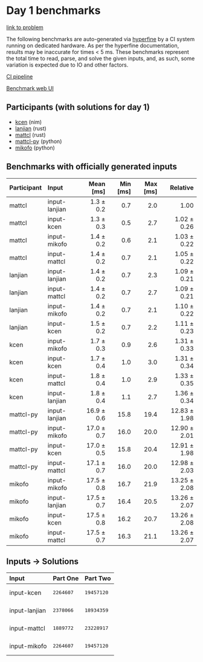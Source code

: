# Day 1 benchmarks

[link to problem](https://adventofcode.com/2024/day/1)

The following benchmarks are auto-generated via
[hyperfine](https://github.com/sharkdp/hyperfine) by a CI system running on
dedicated hardware. As per the hyperfine documentation, results may be
inaccurate for times < 5 ms. These benchmarks represent the total time to read,
parse, and solve the given inputs, and, as such, some variation is expected due
to IO and other factors.

[CI pipeline](http://ci.papercode.net:8080/teams/main/pipelines/aoc2024)

[Benchmark web UI](https://aoc.ancalagon.black)


## Participants (with solutions for day 1)

- [kcen](https://github.com/kcen/aoc2024) (nim)
- [lanjian](https://github.com/lanjian/aoc-2024) (rust)
- [mattcl](https://github.com/mattcl/aoc2024) (rust)
- [mattcl-py](https://github.com/mattcl/aoc2024-py) (python)
- [mikofo](https://github.com/mikofo/aoc2024) (python)


## Benchmarks with officially generated inputs

| Participant | Input | Mean [ms] | Min [ms] | Max [ms] | Relative |
|:---|:---|---:|---:|---:|---:|
| mattcl | input-lanjian | 1.3 ± 0.2 | 0.7 | 2.0 | 1.00 |
| mattcl | input-kcen | 1.3 ± 0.3 | 0.5 | 2.7 | 1.02 ± 0.26 |
| mattcl | input-mikofo | 1.4 ± 0.2 | 0.6 | 2.1 | 1.03 ± 0.22 |
| mattcl | input-mattcl | 1.4 ± 0.2 | 0.7 | 2.1 | 1.05 ± 0.22 |
| lanjian | input-lanjian | 1.4 ± 0.2 | 0.7 | 2.3 | 1.09 ± 0.21 |
| lanjian | input-mattcl | 1.4 ± 0.2 | 0.7 | 2.7 | 1.09 ± 0.21 |
| lanjian | input-mikofo | 1.4 ± 0.2 | 0.7 | 2.1 | 1.10 ± 0.22 |
| lanjian | input-kcen | 1.5 ± 0.2 | 0.7 | 2.2 | 1.11 ± 0.23 |
| kcen | input-mikofo | 1.7 ± 0.3 | 0.9 | 2.6 | 1.31 ± 0.33 |
| kcen | input-kcen | 1.7 ± 0.4 | 1.0 | 3.0 | 1.31 ± 0.34 |
| kcen | input-mattcl | 1.8 ± 0.4 | 1.0 | 2.9 | 1.33 ± 0.35 |
| kcen | input-lanjian | 1.8 ± 0.4 | 1.1 | 2.7 | 1.36 ± 0.34 |
| mattcl-py | input-lanjian | 16.9 ± 0.6 | 15.8 | 19.4 | 12.83 ± 1.98 |
| mattcl-py | input-mikofo | 17.0 ± 0.7 | 16.0 | 20.0 | 12.90 ± 2.01 |
| mattcl-py | input-kcen | 17.0 ± 0.5 | 15.8 | 20.4 | 12.91 ± 1.98 |
| mattcl-py | input-mattcl | 17.1 ± 0.7 | 16.0 | 20.0 | 12.98 ± 2.03 |
| mikofo | input-mikofo | 17.5 ± 0.8 | 16.7 | 21.9 | 13.25 ± 2.08 |
| mikofo | input-lanjian | 17.5 ± 0.7 | 16.4 | 20.5 | 13.26 ± 2.07 |
| mikofo | input-kcen | 17.5 ± 0.8 | 16.2 | 20.7 | 13.26 ± 2.08 |
| mikofo | input-mattcl | 17.5 ± 0.7 | 16.3 | 21.1 | 13.26 ± 2.07 |


## Inputs -> Solutions

| Input | Part One | Part Two |
|:---|:---|:---|
|input-kcen|<pre>2264607</pre>|<pre>19457120</pre>|
|input-lanjian|<pre>2378066</pre>|<pre>18934359</pre>|
|input-mattcl|<pre>1889772</pre>|<pre>23228917</pre>|
|input-mikofo|<pre>2264607</pre>|<pre>19457120</pre>|